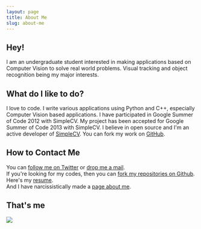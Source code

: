 ```yaml
---
layout: page
title: About Me
slug: about-me
---
```


## Hey!

I am an undergraduate student interested in making applications based on Computer Vision to solve real world problems. Visual tracking and object recognition being my major interests.

## What do I like to do?

I love to code. I write various applications using Python and C++, especially Computer Vision based applications. I have participated in Google Summer of Code 2012 with SimpleCV. My project has been accepted for Google Summer of Code 2013 with SimpleCV. I believe in open source and I'm an active developer of [SimpleCV](http://simplecv.org/). You can fork my work on [GitHub](https://github.com/jayrambhia).

## How to Contact Me

You can <a href="http://twitter.com/jayrambhia">follow me on Twitter</a> or <a href="mailto:jayrambhia777@gmail.com" class="highlight">drop me a mail</a>.<br/>If you're looking for my codes, then you can <a href="https://github.com/jayrambhia">fork my repositories on Github</a>.<br/>Here's my <a href="http://goo.gl/G8MZH">resume</a>.<br/>And I have narcissistically made a <a href="/Me">page about me</a>.

## That's me

<div class="islet">
  <img class="img--center img--small" src="/assets/images/grav2.jpg" />
</div>